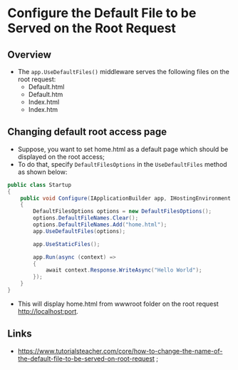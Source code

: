 # Configure the Default File to be Served on the Root Request

## Overview

- The `app.UseDefaultFiles()` middleware serves the following files on the root request:
  - Default.html
  - Default.htm
  - Index.html
  - Index.htm

## Changing default root access page

- Suppose, you want to set home.html as a default page which should be displayed on the root access;
- To do that, specify `DefaultFilesOptions` in the `UseDefaultFiles` method as shown below:

```c#
public class Startup
{
    public void Configure(IApplicationBuilder app, IHostingEnvironment env)
    {
        DefaultFilesOptions options = new DefaultFilesOptions();
        options.DefaultFileNames.Clear();
        options.DefaultFileNames.Add("home.html");
        app.UseDefaultFiles(options);

        app.UseStaticFiles();

        app.Run(async (context) =>
        {
            await context.Response.WriteAsync("Hello World");
        });
    }
}
```

- This will display home.html from wwwroot folder on the root request <http://localhost:port>.

## Links

- <https://www.tutorialsteacher.com/core/how-to-change-the-name-of-the-default-file-to-be-served-on-root-request> ;
